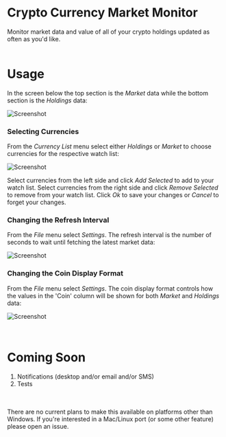 # Crypto Currency Market Monitor
Monitor market data and value of all of your crypto holdings updated as often as you'd like.
<br />
<br />
# Usage
In the screen below the top section is the *Market* data while the bottom section is the *Holdings* data:

![Screenshot](https://s10.postimg.org/pgg6lg43d/ccmm_01.png)

### Selecting Currencies
From the *Currency List* menu select either *Holdings* or *Market* to choose currencies for the respective watch list:

![Screenshot](https://s13.postimg.org/97ayteu2f/ccmm_win_select_currencies.png)

Select currencies from the left side and click *Add Selected* to add to your watch list. Select currencies from the right side and click *Remove Selected* to remove from your watch list. Click *Ok* to save your changes or *Cancel* to forget your changes.

### Changing the Refresh Interval
From the *File* menu select *Settings*. The refresh interval is the number of seconds to wait until fetching the latest market data:

![Screenshot](https://s13.postimg.org/yeqg7emk7/ccmm_win_settings.png)

### Changing the Coin Display Format
From the *File* menu select *Settings*. The coin display format controls how the values in the 'Coin' column will be shown for both *Market* and *Holdings* data:

![Screenshot](https://s13.postimg.org/yeqg7emk7/ccmm_win_settings.png)

<br />

# Coming Soon
1. Notifications (desktop and/or email and/or SMS)
2. Tests
<br />
<br />
There are no current plans to make this available on platforms other than Windows. If you're interested in a Mac/Linux port (or some other feature) please open an issue.